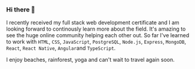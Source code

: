 ### Hi there 👋
I recently received my full stack web development certificate and I am looking forward to continously learn more about the field. It's amazing to see the huge online community helping each other out. 
So far I've learned to work with `HTML`, `CSS`, `JavaScript`, `PostgreSQL`, `Node.js`, `Express`, `MongoDB`, `React`, `React Native`, `Angular`and `TypeScript`.

I enjoy beaches, rainforest, yoga and can't wait to travel again soon.


<!--
**ClaraPapaya/ClaraPapaya** is a ✨ _special_ ✨ repository because its `README.md` (this file) appears on your GitHub profile.


